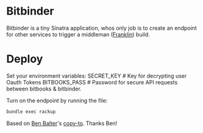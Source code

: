 # Bitbinder

Bitbinder is a tiny Sinatra application, whos only job is to create an
endpoint for other services to trigger a middleman ([Franklin](https://github.com/bryanbraun/franklin)) build.

# Deploy
Set your environment variables:
SECRET_KEY          # Key for decrypting user Oauth Tokens
BITBOOKS_PASS       # Password for secure API requests between bitbooks & bitbinder.

Turn on the endpoint by running the file:
```bash
bundle exec rackup
```

Based on [Ben Balter](https://github.com/benbalter)'s [copy-to](https://github.com/benbalter/copy-to). Thanks Ben!
